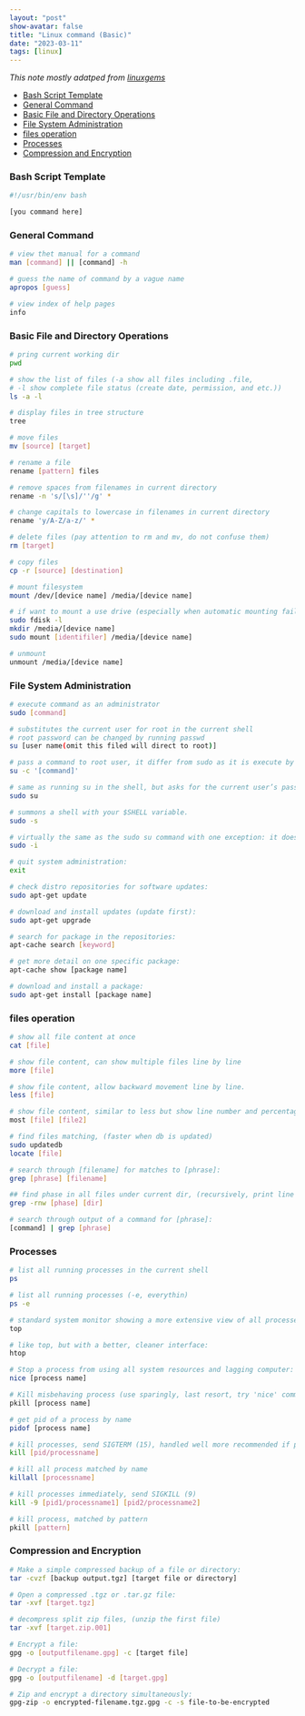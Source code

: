 ```yaml
---
layout: "post"
show-avatar: false
title: "Linux command (Basic)"
date: "2023-03-11"
tags: [linux]
---
```


*This note mostly adatped from [linuxgems](https://github.com/kevinthew/linuxgems)*


- [Bash Script Template](#bash-script-template)
- [General Command](#general-command)
- [Basic File and Directory Operations](#basic-file-and-directory-operations)
- [File System Administration](#file-system-administration)
- [files operation](#files-operation)
- [Processes](#processes)
- [Compression and Encryption](#compression-and-encryption)




### Bash Script Template
```bash
#!/usr/bin/env bash

[you command here]
```

### General Command
```bash
# view thet manual for a command
man [command] || [command] -h

# guess the name of command by a vague name
apropos [guess]

# view index of help pages
info
```

### Basic File and Directory Operations
```bash
# pring current working dir
pwd

# show the list of files (-a show all files including .file, 
# -l show complete file status (create date, permission, and etc.))
ls -a -l

# display files in tree structure
tree

# move files
mv [source] [target]

# rename a file
rename [pattern] files

# remove spaces from filenames in current directory
rename -n 's/[\s]/''/g' *

# change capitals to lowercase in filenames in current directory
rename 'y/A-Z/a-z/' *

# delete files (pay attention to rm and mv, do not confuse them)
rm [target]

# copy files
cp -r [source] [destination]

# mount filesystem
mount /dev/[device name] /media/[device name]

# if want to mount a use drive (especially when automatic mounting failed)
sudo fdisk -l
mkdir /media/[device name]
sudo mount [identifiler] /media/[device name]

# unmount
unmount /media/[device name]
```


### File System Administration

```bash
# execute command as an administrator
sudo [command]

# substitutes the current user for root in the current shell
# root password can be changed by running passwd
su [user name(omit this filed will direct to root)]

# pass a command to root user, it differ from sudo as it is execute by root user
su -c '[command]'

# same as running su in the shell, but asks for the current user’s password rather than root
sudo su

# summons a shell with your $SHELL variable.
sudo -s

# virtually the same as the sudo su command with one exception: it does not directly interact with the root user.
sudo -i

# quit system administration:
exit

# check distro repositories for software updates:
sudo apt-get update

# download and install updates (update first):
sudo apt-get upgrade

# search for package in the repositories:
apt-cache search [keyword]

# get more detail on one specific package:
apt-cache show [package name]

# download and install a package:
sudo apt-get install [package name]

```


### files operation

```bash
# show all file content at once
cat [file]

# show file content, can show multiple files line by line
more [file]

# show file content, allow backward movement line by line.
less [file]

# show file content, similar to less but show line number and percentage
most [file] [file2]

# find files matching, (faster when db is updated)
sudo updatedb
locate [file]

# search through [filename] for matches to [phrase]:
grep [phrase] [filename]

## find phase in all files under current dir, (recursively, print line number, match words)
grep -rnw [phase] [dir]

# search through output of a command for [phrase]:
[command] | grep [phrase]
```


### Processes

```bash
# list all running processes in the current shell
ps

# list all running processes (-e, everythin)
ps -e

# standard system monitor showing a more extensive view of all processes and system resources
top

# like top, but with a better, cleaner interface:
htop

# Stop a process from using all system resources and lagging computer:
nice [process name]

# Kill misbehaving process (use sparingly, last resort, try 'nice' command first):
pkill [process name]

# get pid of a process by name
pidof [process name]

# kill processes, send SIGTERM (15), handled well more recommended if possible
kill [pid/processname]

# kill all process matched by name
killall [processname]

# kill processes immediately, send SIGKILL (9)
kill -9 [pid1/processname1] [pid2/processname2]

# kill process, matched by pattern
pkill [pattern]
```


### Compression and Encryption

```bash
# Make a simple compressed backup of a file or directory:
tar -cvzf [backup output.tgz] [target file or directory]

# Open a compressed .tgz or .tar.gz file:
tar -xvf [target.tgz]

# decompress split zip files, (unzip the first file)
tar -xvf [target.zip.001]

# Encrypt a file:
gpg -o [outputfilename.gpg] -c [target file]

# Decrypt a file:
gpg -o [outputfilename] -d [target.gpg]

# Zip and encrypt a directory simultaneously:
gpg-zip -o encrypted-filename.tgz.gpg -c -s file-to-be-encrypted
```